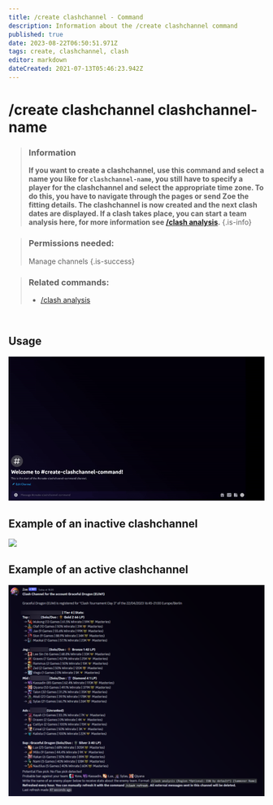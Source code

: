 ```yaml
---
title: /create clashchannel - Command
description: Information about the /create clashchannel command
published: true
date: 2023-08-22T06:50:51.971Z
tags: create, clashchannel, clash
editor: markdown
dateCreated: 2021-07-13T05:46:23.942Z
---
```


# /create clashchannel clashchannel-name

>### Information
>**If you want to create a clashchannel, use this command and select a name you like for `clashchannel-name`, you still have to specify a player for the clashchannel and select the appropriate time zone. To do this, you have to navigate through the pages or send Zoe the fitting details. The clashchannel is now created and the next clash dates are displayed. If a clash takes place, you can start a team analysis here, for more information see [/clash analysis](/en/commands/clash/analysis).**
>{.is-info}

>### Permissions needed: 
>Manage channels
>{.is-success}

>### Related commands:
>-   [/clash analysis](/en/commands/clash/analysis/)

<br>

## Usage

![](/new_create_clashchannel.gif)

## Example of an inactive clashchannel

![](/new_clashinactive.png)

## Example of an active clashchannel

![new_clash_analysis.png](/new_clash_analysis.png)